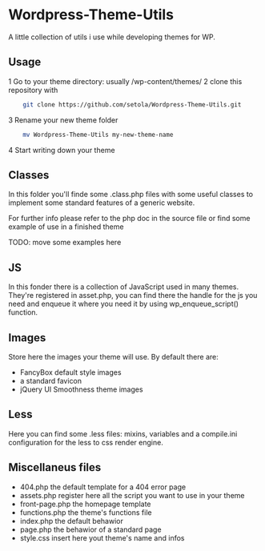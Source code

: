 Wordpress-Theme-Utils
=====================

A little collection of utils i use while developing themes for WP.

Usage
-----

1 Go to your theme directory: usually <wordpress-base-dir>/wp-content/themes/
2 clone this repository with 
```bash
	git clone https://github.com/setola/Wordpress-Theme-Utils.git
```
3 Rename your new theme folder
```bash
	mv Wordpress-Theme-Utils my-new-theme-name
```
4 Start writing down your theme

Classes
-------

In this folder you'll finde some .class.php files 
with some useful classes to implement some 
standard features of a generic website.

For further info please refer to the php doc in the source file
or find some example of use in a finished theme

TODO: move some examples here



JS
--

In this fonder there is a collection of JavaScript used in many themes.
They're registered in asset.php, you can find there the handle for the js
you need and enqueue it where you need it by using wp_enqueue_script() function.



Images
------

Store here the images your theme will use.
By default there are:
* FancyBox default style images
* a standard favicon 
* jQuery UI Smoothness theme images


Less
----

Here you can find some .less files: mixins, variables 
and a compile.ini configuration for the less to css render engine.



Miscellaneus files
------------------

* 404.php the default template for a 404 error page
* assets.php register here all the script you want to use in your theme
* front-page.php the homepage template
* functions.php the theme's functions file
* index.php the default behawior
* page.php the behawior of a standard page
* style.css insert here yout theme's name and infos
